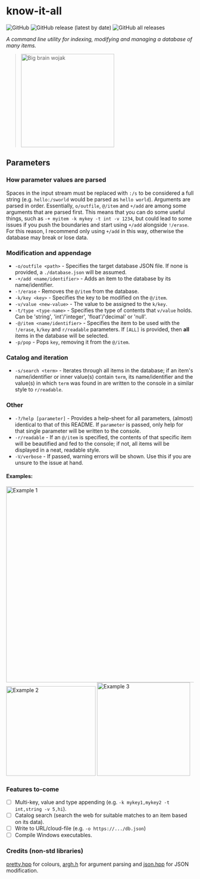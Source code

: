 # know-it-all

![GitHub](https://img.shields.io/github/license/jibstack64/know-it-all)
![GitHub release (latest by date)](https://img.shields.io/github/v/release/jibstack64/know-it-all)
![GitHub all releases](https://img.shields.io/github/downloads/jibstack64/know-it-all/total)

*A command line utility for indexing, modifying and managing a database of many items.*
> <img src="https://pyxis.nymag.com/v1/imgs/a33/a1b/ff252c077aab7eaa9980c702142ae3abff-wojak-00.2x.w710.jpg" alt="Big brain wojak" width="250"/>

## Parameters

### How parameter values are parsed
Spaces in the input stream must be replaced with `:/s` to be considered a full string (e.g. `hello:/sworld` would be parsed as `hello world`).
Arguments are parsed in order. Essentially, `o/outfile`, `@/item` and `+/add` are among some arguments that are parsed first. This means that you can do some useful things, such as `-+ myitem -k mykey -t int -v 1234`, but could lead to some issues if you push the boundaries and start using `+/add` alongside `!/erase`. For this reason, I recommend only using `+/add` in this way, otherwise the database may break or lose data.

### Modification and appendage
- `-o/outfile <path>` - Specifies the target database JSON file. If none is provided, a `./database.json` will be assumed.
- `-+/add <name/identifier>` - Adds an item to the database by its name/identifier.
- `-!/erase` - Removes the `@/item` from the database.
- `-k/key <key>` - Specifies the key to be modified on the `@/item`.
- `-v/value <new-value>` - The value to be assigned to the `k/key`.
- `-t/type <type-name>` - Specifies the type of contents that `v/value` holds. Can be 'string', 'int'/'integer', 'float'/'decimal' or 'null'.
- `-@/item <name/identifier>` - Specifies the item to be used with the `!/erase`, `k/key` and `r/readable` parameters. If `[ALL]` is provided, then **all** items in the database will be selected.
- `-p/pop` - Pops `key`, removing it from the `@/item`.
  
### Catalog and iteration
- `-s/search <term>` - Iterates through all items in the database; if an item's name/identifier or inner value(s) contain `term`, its name/identifier and the value(s) in which `term` was found in are written to the console in a similar style to `r/readable`.

### Other
- `-?/help [parameter]` - Provides a help-sheet for all parameters, (almost) identical to that of this README. If `parameter` is passed, only help for that single parameter will be written to the console.
- `-r/readable` - If an `@/item` is specified, the contents of that specific item will be beautified and fed to the console; if not, all items will be displayed in a neat, readable style.
- `-V/verbose` - If passed, warning errors will be shown. Use this if you are unsure to the issue at hand.
  
#### Examples:
<img src="https://cdn.discordapp.com/attachments/870419973607129139/1046425653328740413/image.png" alt="Example 1" width="525"/>
<img src="https://cdn.discordapp.com/attachments/870419973607129139/1046431951705362513/image.png" alt="Example 2" width="240"/>
<img src="https://cdn.discordapp.com/attachments/870419973607129139/1046437175547412530/image.png" alt="Example 3" width=250>

### Features to-come
- [ ] Multi-key, value and type appending (e.g. `-k mykey1,mykey2 -t int,string -v 5,hi`).
- [ ] Catalog search (search the web for suitable matches to an item based on its data).
- [ ] Write to URL/cloud-file (e.g. `-o https://.../db.json`)
- [ ] Compile Windows executables.

### Credits (non-std libraries)
[pretty.hpp](https://github.com/jibstack64/pretty) for colours, [argh.h](https://github.com/adishavit/argh) for argument parsing and [json.hpp](https://github.com/nlohmann/json) for JSON modification.
